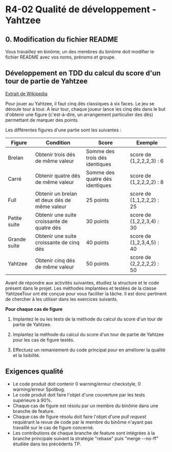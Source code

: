 # R4-02 Qualité de développement - Yahtzee

## 0. Modification du fichier README

Vous travaillez en binôme, un des membres du binôme doit modifier le fichier README avec vos noms, prénoms et groupe.

## Développement en TDD du calcul du score d'un tour de partie de Yahtzee

[Extrait de Wikipedia](https://fr.wikipedia.org/wiki/Yahtzee)

Pour jouer au Yahtzee, il faut cinq dés classiques à six faces.
Le jeu se déroule tour à tour. A leur tour, chaque joueur lance les cinq dés dans le but d'obtenir une figure 
(c'est-à-dire, un arrangement particulier des dés) permettant de marquer des points.

Les différentes figures d'une partie sont les suivantes :


| Figure       | Condition                                    | Score                           | Exemple                   |
|--------------|----------------------------------------------|---------------------------------|---------------------------|
| Brelan       | Obtenir trois dés de même valeur             | Somme des trois dés identiques  | score de (1,2,2,2,3) : 6  |
| Carré        | Obtenir quatre dés de même valeur            | Somme des quatre dés identiques | score de (1,2,2,2,2) : 8  |
| Full         | Obtenir un brelan et deux dés de même valeur | 25 points                       | score de (1,1,2,2,2) : 25 |
| Petite suite | Obtenir une suite croissante de quatre dés   | 30 points                       | score de (1,2,2,3,4) : 30 |
| Grande suite | Obtenir une suite croissante de cinq dés     | 40 points                       | score de (1,2,3,4,5) : 40 |
| Yahtzee      | Obtenir cinq dés de même valeur              | 50 points                       | score de (2,2,2,2,2) : 50 |

Avant de répondre aux activités suivantes, étudiez la structure et le code présent dans le projet. 
Les méthodes implantées et testées de la classe YahtzeeTour ont été conçue pour vous faciliter la tâche. 
Il est donc pertinent de chercher à les utiliser dans les exercices suivants.

**Pour chaque cas de figure**

1. Implantez le ou les tests de la méthode du calcul du score d'un tour de partie de Yahtzee.

2. Implantez la méthode du calcul du score d'un tour de partie de Yahtzee pour les cas de figure testés.

3. Effectuez un remaniement du code principal pour en améliorer la qualité et la lisibilité.

## Exigences qualité

- Le code produit doit contenir 0 warning/erreur checkstyle, 0 warning/erreur Spotbug.
- Le code produit doit faire l'objet d'une couverture par les tests supérieure à 90%.
- Chaque cas de figure est résolu par un membre du binôme dans une branche de feature.
- Chaque cas de figure résolu doit faire l'objet d'une _pull request_ requiérant la revue de code par le membre du binôme
n'ayant pas travaillé sur le cas de figure concerné.
- Les contributions de chaque branche de feature sont intégrées à la branche principale suivant la stratégie "rebase" puis "merge --no-ff"
étudiée dans les précédents TP.